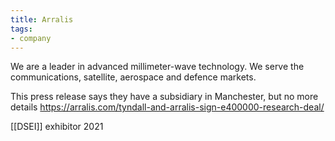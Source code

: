 ```yaml
---
title: Arralis
tags:
- company
---
```


We are a leader in advanced millimeter-wave technology. We serve the communications, satellite, aerospace and defence markets.

This press release says they have a subsidiary in Manchester, but no more details https://arralis.com/tyndall-and-arralis-sign-e400000-research-deal/

[[DSEI]] exhibitor 2021